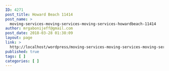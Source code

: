 ```yaml
---
ID: 4271
post_title: Howard Beach 11414
post_name: >
  moving-services-moving-services-moving-services-howardbeach-11414
author: mrgabonijeff@gmail.com
post_date: 2018-03-28 01:38:09
layout: page
link: >
  http://localhost/wordpress/moving-services-moving-services-moving-services-howardbeach-11414/
published: true
tags: [ ]
categories: [ ]
---
```

